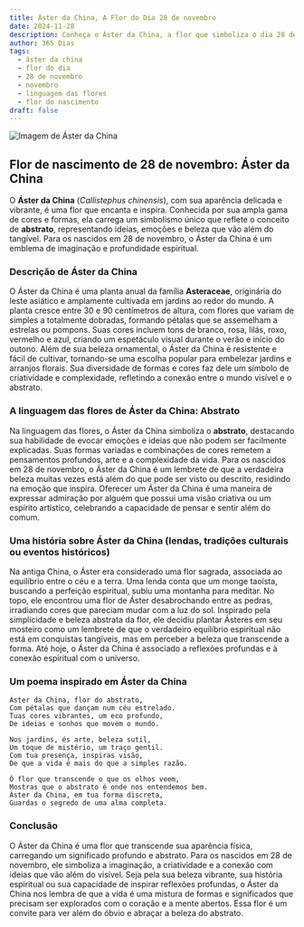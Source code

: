 ```yaml
---
title: Áster da China, A Flor do Dia 28 de novembro
date: 2024-11-28
description: Conheça o Áster da China, a flor que simboliza o dia 28 de novembro e seu significado 'Abstrato'. Explore a beleza e o simbolismo desta flor encantadora.
author: 365 Dias
tags:
  - áster da china
  - flor do dia
  - 28 de novembro
  - novembro
  - linguagem das flores
  - flor do nascimento
draft: false
---
```


![Imagem de Áster da China](https://cdn.pixabay.com/photo/2019/10/08/17/53/asters-4535620_1280.jpg#center)


## Flor de nascimento de 28 de novembro: Áster da China

O **Áster da China** (_Callistephus chinensis_), com sua aparência delicada e vibrante, é uma flor que encanta e inspira. Conhecida por sua ampla gama de cores e formas, ela carrega um simbolismo único que reflete o conceito de **abstrato**, representando ideias, emoções e beleza que vão além do tangível. Para os nascidos em 28 de novembro, o Áster da China é um emblema de imaginação e profundidade espiritual.

### Descrição de Áster da China

O Áster da China é uma planta anual da família **Asteraceae**, originária do leste asiático e amplamente cultivada em jardins ao redor do mundo. A planta cresce entre 30 e 90 centímetros de altura, com flores que variam de simples a totalmente dobradas, formando pétalas que se assemelham a estrelas ou pompons. Suas cores incluem tons de branco, rosa, lilás, roxo, vermelho e azul, criando um espetáculo visual durante o verão e início do outono. Além de sua beleza ornamental, o Áster da China é resistente e fácil de cultivar, tornando-se uma escolha popular para embelezar jardins e arranjos florais. Sua diversidade de formas e cores faz dele um símbolo de criatividade e complexidade, refletindo a conexão entre o mundo visível e o abstrato.

### A linguagem das flores de Áster da China: Abstrato

Na linguagem das flores, o Áster da China simboliza o **abstrato**, destacando sua habilidade de evocar emoções e ideias que não podem ser facilmente explicadas. Suas formas variadas e combinações de cores remetem a pensamentos profundos, arte e a complexidade da vida. Para os nascidos em 28 de novembro, o Áster da China é um lembrete de que a verdadeira beleza muitas vezes está além do que pode ser visto ou descrito, residindo na emoção que inspira. Oferecer um Áster da China é uma maneira de expressar admiração por alguém que possui uma visão criativa ou um espírito artístico, celebrando a capacidade de pensar e sentir além do comum.

### Uma história sobre Áster da China (lendas, tradições culturais ou eventos históricos)

Na antiga China, o Áster era considerado uma flor sagrada, associada ao equilíbrio entre o céu e a terra. Uma lenda conta que um monge taoísta, buscando a perfeição espiritual, subiu uma montanha para meditar. No topo, ele encontrou uma flor de Áster desabrochando entre as pedras, irradiando cores que pareciam mudar com a luz do sol. Inspirado pela simplicidade e beleza abstrata da flor, ele decidiu plantar Ásteres em seu mosteiro como um lembrete de que o verdadeiro equilíbrio espiritual não está em conquistas tangíveis, mas em perceber a beleza que transcende a forma. Até hoje, o Áster da China é associado a reflexões profundas e à conexão espiritual com o universo.

### Um poema inspirado em Áster da China

```
Áster da China, flor do abstrato,  
Com pétalas que dançam num céu estrelado.  
Tuas cores vibrantes, um eco profundo,  
De ideias e sonhos que movem o mundo.  

Nos jardins, és arte, beleza sutil,  
Um toque de mistério, um traço gentil.  
Com tua presença, inspiras visão,  
De que a vida é mais do que a simples razão.  

Ó flor que transcende o que os olhos veem,  
Mostras que o abstrato é onde nos entendemos bem.  
Áster da China, em tua forma discreta,  
Guardas o segredo de uma alma completa.  
```

### Conclusão

O Áster da China é uma flor que transcende sua aparência física, carregando um significado profundo e abstrato. Para os nascidos em 28 de novembro, ele simboliza a imaginação, a criatividade e a conexão com ideias que vão além do visível. Seja pela sua beleza vibrante, sua história espiritual ou sua capacidade de inspirar reflexões profundas, o Áster da China nos lembra de que a vida é uma mistura de formas e significados que precisam ser explorados com o coração e a mente abertos. Essa flor é um convite para ver além do óbvio e abraçar a beleza do abstrato.